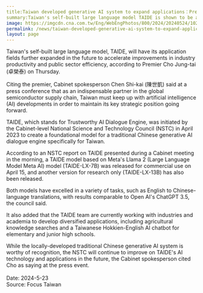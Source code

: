```yaml
---
title:Taiwan developed generative AI system to expand applications：Premier
summary:Taiwan's self-built large language model TAIDE is shown to be applied to many fields in a presentation held in Taipei
image: https://imgcdn.cna.com.tw/Eng/WebEngPhotos/800/2024/20240524/1024x768_042662315958.jpg
permalink: /news/taiwan-developed-generative-ai-system-to-expand-applications-premier/
layout: page
---
```

Taiwan's self-built large language model, TAIDE, will have its application fields further expanded in the future to accelerate improvements in industry productivity and public sector efficiency, according to Premier Cho Jung-tai (卓榮泰) on Thursday.

Citing the premier, Cabinet spokesperson Chen Shi-kai (陳世凱) said at a press conference that as an indispensable partner in the global semiconductor supply chain, Taiwan must keep up with artificial intelligence (AI) developments in order to maintain its key strategic position going forward.

TAIDE, which stands for Trustworthy AI Dialogue Engine, was initiated by the Cabinet-level National Science and Technology Council (NSTC) in April 2023 to create a foundational model for a traditional Chinese generative AI dialogue engine specifically for Taiwan.

According to an NSTC report on TAIDE presented during a Cabinet meeting in the morning, a TAIDE model based on Meta's Llama 2 (Large Language Model Meta AI) model (TAIDE-LX-7B) was released for commercial use on April 15, and another version for research only (TAIDE-LX-13B) has also been released.

Both models have excelled in a variety of tasks, such as English to Chinese-language translations, with results comparable to Open AI's ChatGPT 3.5, the council said.

It also added that the TAIDE team are currently working with industries and academia to develop diversified applications, including agricultural knowledge searches and a Taiwanese Hokkien-English AI chatbot for elementary and junior high schools.

While the locally-developed traditional Chinese generative AI system is worthy of recognition, the NSTC will continue to improve on TAIDE's AI technology and applications in the future, the Cabinet spokesperson cited Cho as saying at the press event.
<br/>
<br/>
Date: 2024-5-23
<br/>
Source: Focus Taiwan
